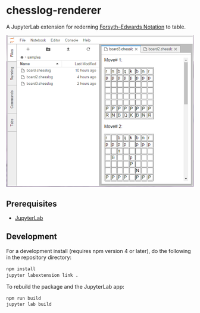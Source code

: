 # chesslog-renderer

A JupyterLab extension for rederning [Forsyth–Edwards Notation](https://en.wikipedia.org/wiki/Forsyth%E2%80%93Edwards_Notation) to table.

![Screenshot](screenshot.png)

## Prerequisites

* [JupyterLab](https://github.com/jupyterlab/jupyterlab)

## Development

For a development install (requires npm version 4 or later), do the following in the repository directory:

```bash
npm install
jupyter labextension link .
```

To rebuild the package and the JupyterLab app:

```bash
npm run build
jupyter lab build
```

